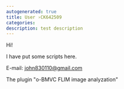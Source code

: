 ```yaml
---
autogenerated: true
title: User ›CK642509
categories: 
description: test description
---
```


Hi!

I have put some scripts here.

E-mail: john830110@gmail.com

The plugin "o-BMVC FLIM image analyzation"
